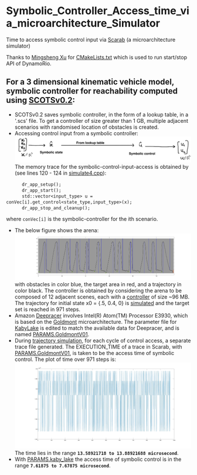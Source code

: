 # Symbolic_Controller_Access_time_via_microarchitecture_Simulator
Time to access symbolic control input via [Scarab](https://github.com/kofyou/scarab) (a microarchitecture simulator)



Thanks to [Mingsheng Xu](https://kofyou.github.io) for [CMakeLists.txt](files/CMakeLists.txt) which is used to run start/stop API of DynamoRio.

## For a 3 dimensional kinematic vehicle model, symbolic controller for reachability computed using [SCOTSv0.2](https://github.com/mahendrasinghtomar/SCOTSv0.2_Copy):
* SCOTSv0.2 saves symbolic controller, in the form of a lookup table, in a '.scs' file. To get a controller of size greater than 1 GB, multiple adjacent scenarios with randomised location of obstacles is created. 
* Accessing control input from a symbolic controller:
![Accessing control input from a symbolic controller](figs/symbolicControlAccess.jpg)
The memory trace for the symbolic-control-input-access is obtained by (see lines 120 - 124 in [simulate4.cpp](files/simulate4.cpp)):
```
      dr_app_setup();
      dr_app_start();
      std::vector<input_type> u = conVec[i].get_control<state_type,input_type>(x);
      dr_app_stop_and_cleanup();
```
where `conVec[i]` is the symbolic-controller for the ith scenario.

<!-- * For a selected vehicle scenario composed of 12 scenes, each with a controller of size ~95 MB -->
* The below figure shows the arena: ![arena](figs/vehicle_12_scenes.jpg) with obstacles in color blue, the target area in red, and a trajectory in color black.
The controller is obtained by considering the arena to be composed of 12 adjacent scenes, each with a [controller](files/vehicle_controller_msa_0.scs) of size ~96 MB. 
The trajectory for initial state x0 = {.5, 0.4, 0} is [simulated](files/simulate4.cpp) and the target set is reached in 971 steps.
* Amazon [Deepracer](https://www.amazon.com/dp/B07JMHRKQG?th=1) involves Intel(R) Atom(TM) Processor E3930, which is based on the [Goldmont](https://en.wikichip.org/wiki/intel/microarchitectures/goldmont) microarchitecture. 
The parameter file for [KabyLake](https://github.com/kofyou/scarab/blob/master/src/PARAMS.kaby_lake) is edited to match the available data for Deepracer, and is named [PARAMS.GoldmontV01](files/PARAMS.GoldmontV01).
* During [trajectory simulation](files/simulate4.cpp), for each cycle of control access, a separate trace file generated. The EXECUTION_TIME of a trace in Scarab, with [PARAMS.GoldmontV01](files/PARAMS.GoldmontV01), is taken to be the access time of symbolic control. The plot of time over 971 steps is: ![SymbolicControlAccessTime971steps](figs/SymbolicControlAccessTime971steps.jpg) The time lies in the range **`13.58921718 to 13.88921688 microsecond`**.
* With [PARAMS.kaby_lake](https://github.com/kofyou/scarab/blob/master/src/PARAMS.kaby_lake) the access time of symbolic control is in the range **`7.61875 to 7.67875 microsecond`**.